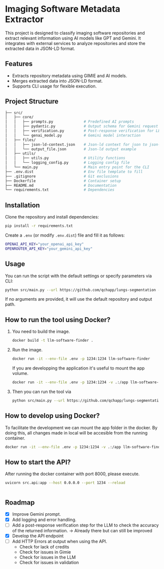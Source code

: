 # Imaging Software Metadata Extractor

This project is designed to classify imaging software repositories and extract relevant information using AI models like GPT and Gemini. It integrates with external services to analyze repositories and store the extracted data in JSON-LD format.

## Features

- Extracts repository metadata using GIMIE and AI models.
- Merges extracted data into JSON-LD format.
- Supports CLI usage for flexible execution.

## Project Structure

```bash
├── src/
│   ├── core/
│   │   ├── prompts.py              # Predefined AI prompts
│   │   ├── pydantic.py             # Output schema for Gemini request
│   │   ├── verification.py         # Post-response verification for LLM generated json
│   │   └── genai_model.py          # Gemini model interaction
│   ├── files/
│   │   ├── json-ld-context.json    # Json-ld context for json to json-ld conversion
│   │   └── output_file.json        # Json-ld output example
│   ├── utils/
│   │   ├── utils.py                # Utility functions
│   │   └── logging_config.py       # Logging config file
│   └── main.py                     # Main entry point for the CLI
├── .env.dist                       # Env file template to fill
├── .gitignore                      # Git exclusions
├── Dockerfile                      # Container setup
├── README.md                       # Documentation
└── requirements.txt                # Dependencies
```


## Installation

Clone the repository and install dependencies:

``` sh
pip install -r requirements.txt
```

Create a `.env` (or modify `.env.dist`) file and fill it as follows:

``` bash
OPENAI_API_KEY="your_openai_api_key"
OPENROUTER_API_KEY="your_gemini_api_key"
```

## Usage

You can run the script with the default settings or specify parameters via CLI:

```sh
python src/main.py --url https://github.com/qchapp/lungs-segmentation --output_path output_file.json
```

If no arguments are provided, it will use the default repository and output path.

## How to run the tool using Docker?

1. You need to build the image.

    ``` bash
    docker build -t llm-software-finder . 
    ```

2. Run the image.

    ``` bash
    docker run -it --env-file .env -p 1234:1234 llm-software-finder
    ```

    If you are developping the application it's useful to mount the app volume. 

    ``` bash
    docker run -it --env-file .env -p 1234:1234 -v .:/app llm-software-finder
    ```

3. Then you can run the tool via

    ``` bash
    python src/main.py --url https://github.com/qchapp/lungs-segmentation --output_path output_file.json
    ```

## How to develop using Docker?

To facilitate the development we can mount the app folder in the docker. By doing this, all changes made in local will be accesible from the running container. 

```bash
docker run -it --env-file .env -p 1234:1234 -v .:/app llm-software-finder
```


## How to start the API?


After running the docker container with port 8000, please execute.

```bash
uvicorn src.api:app --host 0.0.0.0 --port 1234 --reload
```

```

```

## Roadmap

- [x] Improve Gemini prompt.
- [x] Add logging and error handling.
- [ ] Add a post-response verification step for the LLM to check the accuracy of the returned information. -> Already there but can still be improved
- [x] Develop the API endpoint
- [ ] Add HTTP Errors at output when using the API. 
    - Check for lack of credits
    - Check for issues in Gimie
    - Check for issues in the LLM 
    - Check for issues in validation